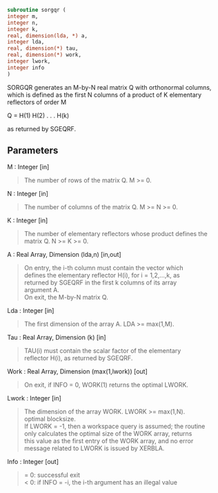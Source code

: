 ```fortran  
subroutine sorgqr (  
integer m,  
integer n,  
integer k,  
real, dimension(lda, *) a,  
integer lda,  
real, dimension(*) tau,  
real, dimension(*) work,  
integer lwork,  
integer info  
)  
```  
  
SORGQR generates an M-by-N real matrix Q with orthonormal columns,  
which is defined as the first N columns of a product of K elementary  
reflectors of order M  
  
Q  =  H(1) H(2) . . . H(k)  
  
as returned by SGEQRF.  
  
## Parameters  
M : Integer [in]  
> The number of rows of the matrix Q. M >= 0.  
  
N : Integer [in]  
> The number of columns of the matrix Q. M >= N >= 0.  
  
K : Integer [in]  
> The number of elementary reflectors whose product defines the  
> matrix Q. N >= K >= 0.  
  
A : Real Array, Dimension (lda,n) [in,out]  
> On entry, the i-th column must contain the vector which  
> defines the elementary reflector H(i), for i = 1,2,...,k, as  
> returned by SGEQRF in the first k columns of its array  
> argument A.  
> On exit, the M-by-N matrix Q.  
  
Lda : Integer [in]  
> The first dimension of the array A. LDA >= max(1,M).  
  
Tau : Real Array, Dimension (k) [in]  
> TAU(i) must contain the scalar factor of the elementary  
> reflector H(i), as returned by SGEQRF.  
  
Work : Real Array, Dimension (max(1,lwork)) [out]  
> On exit, if INFO = 0, WORK(1) returns the optimal LWORK.  
  
Lwork : Integer [in]  
> The dimension of the array WORK. LWORK >= max(1,N).  
> optimal blocksize.  
> If LWORK = -1, then a workspace query is assumed; the routine  
> only calculates the optimal size of the WORK array, returns  
> this value as the first entry of the WORK array, and no error  
> message related to LWORK is issued by XERBLA.  
  
Info : Integer [out]  
> = 0:  successful exit  
> < 0:  if INFO = -i, the i-th argument has an illegal value  
  
